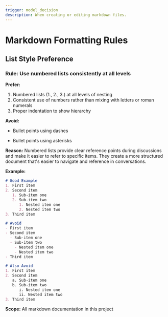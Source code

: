 ```yaml
---
trigger: model_decision
description: When creating or editing markdown files.
---
```


# Markdown Formatting Rules

## List Style Preference

### Rule: Use numbered lists consistently at all levels

**Prefer:**
1. Numbered lists (1., 2., 3.) at all levels of nesting
2. Consistent use of numbers rather than mixing with letters or roman numerals
3. Proper indentation to show hierarchy

**Avoid:**
- Bullet points using dashes
* Bullet points using asterisks

**Reason:** Numbered lists provide clear reference points during discussions and make it easier to refer to specific items. They create a more structured document that's easier to navigate and reference in conversations.

**Example:**

```markdown
# Good Example
1. First item
2. Second item
   1. Sub-item one
   2. Sub-item two
      1. Nested item one
      2. Nested item two
3. Third item

# Avoid
- First item
- Second item
  - Sub-item one
  - Sub-item two
    - Nested item one
    - Nested item two
- Third item

# Also Avoid
1. First item
2. Second item
   a. Sub-item one
   b. Sub-item two
      i. Nested item one
      ii. Nested item two
3. Third item
```

**Scope:** All markdown documentation in this project
